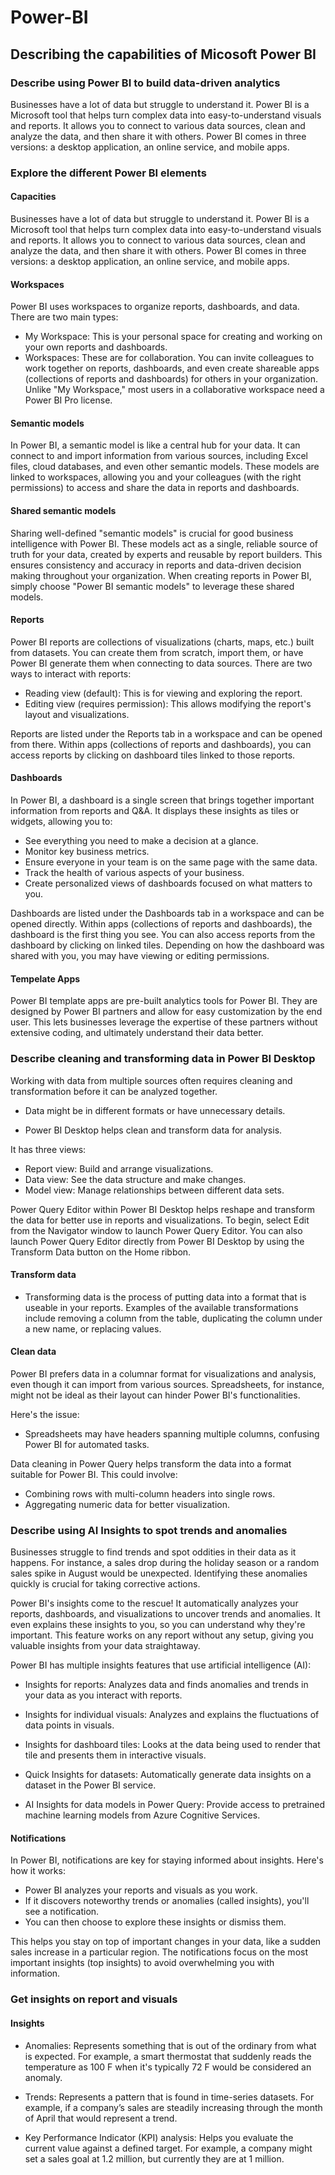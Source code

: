 # Power-BI
## Describing the capabilities of Micosoft Power BI

### Describe using Power BI to build data-driven analytics


Businesses have a lot of data but struggle to understand it. Power BI is a Microsoft tool that helps turn complex data into easy-to-understand visuals and reports. It allows you to connect to various data sources, clean and analyze the data, and then share it with others. Power BI comes in three versions: a desktop application, an online service, and mobile apps.

### Explore the different Power BI elements

#### Capacities

Businesses have a lot of data but struggle to understand it. Power BI is a Microsoft tool that helps turn complex data into easy-to-understand visuals and reports. It allows you to connect to various data sources, clean and analyze the data, and then share it with others. Power BI comes in three versions: a desktop application, an online service, and mobile apps.

#### Workspaces

Power BI uses workspaces to organize reports, dashboards, and data. There are two main types:

* My Workspace: This is your personal space for creating and working on your own reports and dashboards.
* Workspaces: These are for collaboration. You can invite colleagues to work together on reports, dashboards, and even create shareable apps (collections of reports and dashboards) for others in your organization. Unlike "My Workspace," most users in a collaborative workspace need a Power BI Pro license.

#### Semantic models

In Power BI, a semantic model is like a central hub for your data. It can connect to and import information from various sources, including Excel files, cloud databases, and even other semantic models.  These models are linked to workspaces, allowing you and your colleagues (with the right permissions) to access and share the data in reports and dashboards.

#### Shared semantic models

Sharing well-defined "semantic models" is crucial for good business intelligence with Power BI. These models act as a single, reliable source of truth for your data, created by experts and reusable by report builders. This ensures consistency and accuracy in reports and data-driven decision making throughout your organization. When creating reports in Power BI, simply choose "Power BI semantic models" to leverage these shared models.

#### Reports

Power BI reports are collections of visualizations (charts, maps, etc.) built from datasets. You can create them from scratch, import them, or have Power BI generate them when connecting to data sources.  There are two ways to interact with reports:

* Reading view (default): This is for viewing and exploring the report.
* Editing view (requires permission): This allows modifying the report's layout and visualizations.
  
Reports are listed under the Reports tab in a workspace and can be opened from there.  Within apps (collections of reports and dashboards), you can access reports by clicking on dashboard tiles linked to those reports.

#### Dashboards

In Power BI, a dashboard is a single screen that brings together important information from reports and Q&A. It displays these insights as tiles or widgets, allowing you to:

* See everything you need to make a decision at a glance.
* Monitor key business metrics.
* Ensure everyone in your team is on the same page with the same data.
* Track the health of various aspects of your business.
* Create personalized views of dashboards focused on what matters to you.

Dashboards are listed under the Dashboards tab in a workspace and can be opened directly. Within apps (collections of reports and dashboards), the dashboard is the first thing you see. You can also access reports from the dashboard by clicking on linked tiles.  Depending on how the dashboard was shared with you, you may have viewing or editing permissions.

#### Tempelate Apps

Power BI template apps are pre-built analytics tools for Power BI. They are designed by Power BI partners and allow for easy customization by the end user. This lets businesses leverage the expertise of these partners without extensive coding, and ultimately understand their data better.

### Describe cleaning and transforming data in Power BI Desktop

Working with data from multiple sources often requires cleaning and transformation before it can be analyzed together.

* Data might be in different formats or have unnecessary details.

* Power BI Desktop helps clean and transform data for analysis.

It has three views:

  * Report view: Build and arrange visualizations.
  * Data view: See the data structure and make changes.
  * Model view: Manage relationships between different data sets.
    
Power Query Editor within Power BI Desktop helps reshape and transform the data for better use in reports and visualizations.
To begin, select Edit from the Navigator window to launch Power Query Editor. You can also launch Power Query Editor directly from Power BI Desktop by using the Transform Data button on the Home ribbon.

#### Transform data 

* Transforming data is the process of putting data into a format that is useable in your reports. Examples of the available transformations include removing a column from the table, duplicating the column under a new name, or replacing values.

#### Clean data

Power BI prefers data in a columnar format for visualizations and analysis, even though it can import from various sources. Spreadsheets, for instance, might not be ideal as their layout can hinder Power BI's functionalities.

Here's the issue:

* Spreadsheets may have headers spanning multiple columns, confusing Power BI for automated tasks.
  
Data cleaning in Power Query helps transform the data into a format suitable for Power BI. This could involve:

* Combining rows with multi-column headers into single rows.
* Aggregating numeric data for better visualization.

### Describe using AI Insights to spot trends and anomalies

Businesses struggle to find trends and spot oddities in their data as it happens. For instance, a sales drop during the holiday season or a random sales spike in August would be unexpected. Identifying these anomalies quickly is crucial for taking corrective actions.

Power BI's insights come to the rescue! It automatically analyzes your reports, dashboards, and visualizations to uncover trends and anomalies. It even explains these insights to you, so you can understand why they're important. This feature works on any report without any setup, giving you valuable insights from your data straightaway.

Power BI has multiple insights features that use artificial intelligence (AI):

* Insights for reports: Analyzes data and finds anomalies and trends in your data as you interact with reports.

* Insights for individual visuals: Analyzes and explains the fluctuations of data points in visuals.

* Insights for dashboard tiles: Looks at the data being used to render that tile and presents them in interactive visuals.

* Quick Insights for datasets: Automatically generate data insights on a dataset in the Power BI service.

* AI Insights for data models in Power Query: Provide access to pretrained machine learning models from Azure Cognitive Services.

#### Notifications

In Power BI, notifications are key for staying informed about insights. Here's how it works:

* Power BI analyzes your reports and visuals as you work.
* If it discovers noteworthy trends or anomalies (called insights), you'll see a notification.
* You can then choose to explore these insights or dismiss them.

This helps you stay on top of important changes in your data, like a sudden sales increase in a particular region. The notifications focus on the most important insights (top insights) to avoid overwhelming you with information.

### Get insights on report and visuals 

#### Insights

* Anomalies: Represents something that is out of the ordinary from what is expected. For example, a smart thermostat that suddenly reads the temperature as 100 F when it's typically 72 F would be considered an anomaly.

* Trends: Represents a pattern that is found in time-series datasets. For example, if a company’s sales are steadily increasing through the month of April that would represent a trend.

* Key Performance Indicator (KPI) analysis: Helps you evaluate the current value against a defined target. For example, a company might set a sales goal at 1.2 million, but currently they are at 1 million.
